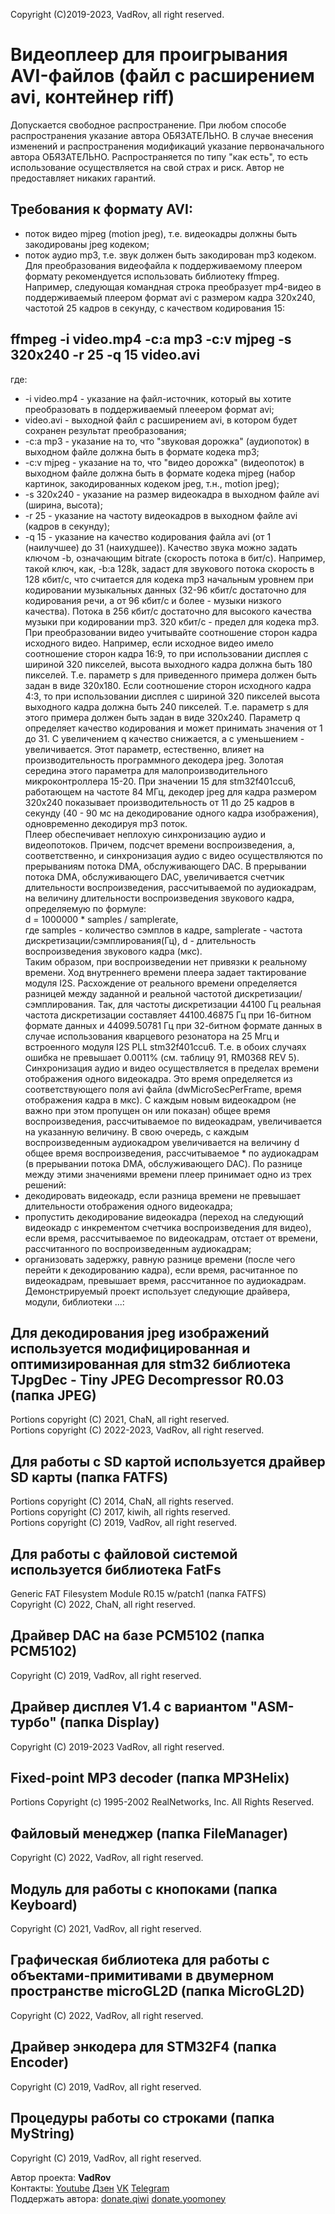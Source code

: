 Copyright (C)2019-2023, VadRov, all right reserved.
# Видеоплеер для проигрывания AVI-файлов (файл с расширением avi, контейнер riff)
Допускается свободное распространение. При любом способе распространения указание автора ОБЯЗАТЕЛЬНО. В случае внесения изменений и распространения модификаций указание первоначального автора ОБЯЗАТЕЛЬНО. Распространяется по типу "как есть", то есть использование осуществляется на свой страх и риск. Автор не предоставляет никаких гарантий.
## Требования к формату AVI:
- поток видео mjpeg (motion jpeg), т.е. видеокадры должны быть закодированы jpeg кодеком;
- поток аудио mp3, т.е. звук должен быть закодирован mp3 кодеком.\
Для преобразования видеофайла к поддерживаемому плеером формату рекомендуется использовать библиотеку ffmpeg. Например, следующая командная строка преобразует mp4-видео в поддерживаемый плеером формат avi с размером кадра 320х240, частотой 25 кадров в секунду, с качеством кодирования 15:
## ffmpeg -i video.mp4 -c:a mp3 -c:v mjpeg -s 320x240 -r 25 -q 15 video.avi
где:
- -i video.mp4 - указание на файл-источник, который вы хотите преобразовать в поддерживаемый плееером формат avi;
- video.avi - выходной файл с расширением avi, в котором будет сохранен результат преобразования;
- -c:a mp3 - указание на то, что "звуковая дорожка" (аудиопоток) в выходном файле должна быть в формате кодека mp3;
- -c:v mjpeg - указание на то, что "видео дорожка" (видеопоток) в выходном файле должна быть в формате кодека mjpeg (набор картинок, закодированных кодеком jpeg, т.н., motion jpeg);
-	-s 320x240 - указание на размер видеокадра в выходном файле avi (ширина, высота);
- -r 25 - указание на частоту видеокадров в выходном файле avi (кадров в секунду);
-	-q 15 - указание на качество кодирования файла avi (от 1 (наилучшее) до 31 (наихудшее)).
Качество звука можно задать ключом -b, означающим bitrate (скорость потока в бит/с). Например, такой ключ, как,  -b:a 128k, задаст для звукового потока скорость в 128 кбит/с, что считается для кодека mp3 начальным уровнем при кодировании музыкальных данных (32-96 кбит/с достаточно для кодирования речи, а от 96 кбит/с и более - музыки низкого качества). Потока в 256 кбит/с достаточно для высокого качества музыки при кодировании mp3. 320 кбит/с - предел для кодека mp3.\
При преобразовании видео учитывайте соотношение сторон кадра исходного видео. Например, если исходное видео имело соотношение сторон кадра 16:9, то при использовании дисплея с шириной 320 пикселей, высота выходного кадра должна быть 180 пикселей. Т.е. параметр s для приведенного примера должен быть задан в виде 320х180. Если соотношение сторон исходного кадра 4:3, то при использовании дисплея с шириной 320 пикселей высота выходного кадра должна быть 240 пикселей. Т.е. параметр s для этого примера должен быть задан в виде 320х240. Параметр q определяет качество кодирования и может принимать значения от 1 до 31. С увеличением q качество снижается, а с уменьшением - увеличивается. Этот параметр, естественно, влияет на производительность программного декодера jpeg. Золотая середина этого параметра для малопроизводительного микроконтроллера 15-20. При значении 15 для stm32f401ccu6, работающем на частоте 84 МГц, декодер jpeg для кадра размером 320х240 показывает
производительность от 11 до 25 кадров в секунду (40 - 90 мс на декодирование одного кадра изображения), одновременно декодируя mp3 поток.\
Плеер обеспечивает неплохую синхронизацию аудио и видеопотоков. Причем, подсчет времени воспроизведения, а, соответственно, и синхронизация аудио с видео осуществляются по прерываниям потока DMA, обслуживающего DAC. В прерывании потока DMA, обслуживающего DAC, увеличивается счетчик длительности воспроизведения, рассчитываемой по аудиокадрам, на величину длительности воспроизведения звукового кадра, определяемую по формуле:\
d = 1000000 * samples / samplerate,\
где samples - количество сэмплов в кадре, samplerate - частота дискретизации/сэмплирования(Гц), d - длительность воспроизведения звукового кадра (мкс).\
Таким образом, при воспроизведении нет привязки к реальному времени. Ход внутреннего времени плеера	задает тактирование модуля I2S. Расхождение от реального времени определяется разницей между заданной и реальной частотой дискретизации/сэмплирования. Так, для частоты дискретизации 44100 Гц реальная	частота дискретизации составляет 44100.46875 Гц при 16-битном формате данных и 44099.50781 Гц	при 32-битном формате данных в случае использования кварцевого резонатора на 25 Мгц и встроенного модуля I2S PLL stm32f401ccu6. Т.е. в обоих случаях ошибка не превышает 0.0011% (см. таблицу 91, RM0368 REV 5).	Синхронизация аудио и видео осуществляется в пределах времени отображения одного видеокадра. Это время	определяется из соответствующего поля avi файла (dwMicroSecPerFrame, время отображения кадра в мкс).	С каждым новым видеокадром (не важно при этом пропущен он или показан) общее время воспроизведения,	рассчитываемое по видеокадрам, увеличивается на указанную величину. В свою очередь, с каждым	воспроизведенным аудиокадром увеличивается на величину d общее время воспроизведения, рассчитываемое *	по аудиокадрам (в прерывании потока DMA, обслуживающего DAC). По разнице между этими значениями времени	плеер принимает одно из трех решений:
- декодировать видеокадр, если разница времени не превышает длительности отображения одного видеокадра;
- пропустить декодирование видеокадра (переход на следующий видеокадр с инкрементом счетчика воспроизведения для видео), если время, рассчитываемое по видеокадрам, отстает от времени, рассчитанного по воспроизведенным аудиокадрам;
- организовать задержку, равную разнице времени (после чего перейти к декодированию кадра), если время, расчитанное по видеокадрам, превышает время, рассчитанное по аудиокадрам.\
Демонстрируемый проект использует следующие драйвера, модули, библиотеки ...:
## Для декодирования jpeg изображений используется модифицированная и оптимизированная для stm32 библиотека TJpgDec - Tiny JPEG Decompressor R0.03 (папка JPEG)
Portions copyright (C) 2021, ChaN,   all right reserved.\
Portions сopyright (C) 2022-2023, VadRov, all right reserved.
## Для работы с SD картой используется драйвер SD карты (папка FATFS)
Portions copyright (C) 2014, ChaN, all rights reserved.\
Portions copyright (C) 2017, kiwih, all rights reserved.\
Portions сopyright (C) 2019, VadRov, all right reserved.
## Для работы с файловой системой используется библиотека FatFs
Generic FAT Filesystem Module  R0.15 w/patch1 (папка FATFS)\
Copyright (C) 2022, ChaN, all right reserved.
## Драйвер DAC на базе PCM5102 (папка PCM5102)
Copyright (C) 2019, VadRov, all right reserved.
## Драйвер дисплея V1.4 с вариантом "ASM-турбо" (папка Display)
Copyright (C) 2019-2023 VadRov, all right reserved.
## Fixed-point MP3 decoder (папка MP3Helix)
Portions Copyright (c) 1995-2002 RealNetworks, Inc. All Rights Reserved.
## Файловый менеджер (папка FileManager)
Copyright (C) 2022, VadRov, all right reserved.
## Модуль для работы с кнопоками (папка Keyboard)
Copyright (C) 2021, VadRov, all right reserved.
## Графическая библиотека для работы с объектами-примитивами в двумерном пространстве microGL2D (папка MicroGL2D)
Copyright (C) 2022, VadRov, all right reserved.
## Драйвер энкодера для STM32F4 (папка Encoder)
Copyright (C) 2019, VadRov, all right reserved.
## Процедуры работы со строками (папка MyString)
Copyright (C) 2019, VadRov, all right reserved.

Автор проекта: **VadRov**\
Контакты: [Youtube](https://www.youtube.com/@VadRov) [Дзен](https://dzen.ru/vadrov) [VK](https://vk.com/vadrov) [Telegram](https://t.me/vadrov_channel)\
Поддержать автора: [donate.qiwi](https://donate.qiwi.com/payin/VadRov)  [donate.yoomoney](https://yoomoney.ru/to/4100117522443917)
